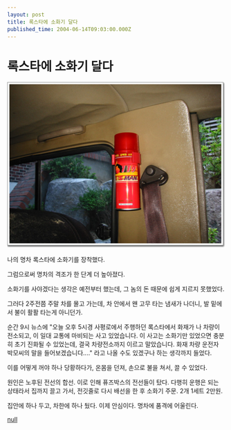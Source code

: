```yaml
---
layout: post
title: 록스타에 소화기 달다
published_time: 2004-06-14T09:03:00.000Z
---
```


# 록스타에 소화기 달다


![](../pds/200902/04/80/a0109780_498979292fcc1.jpg)

나의 명차 록스타에 소화기를 장착했다.

그럼으로써 명차의 격조가 한 단계 더 높아졌다.

소화기를 사야겠다는 생각은 예전부터 했는데, 그 놈의 돈 때문에 쉽게 지르지 못했었다.

그러다 2주전쯤 주말 차를 몰고 가는데, 차 안에서 왠 고무 타는 냄새가 나더니, 발 밑에서 불이 활활 타는게 아니던가.

순간 9시 뉴스에 "오늘 오후 5시경 사평로에서 주행하던 록스타에서 화재가 나 차량이 전소되고, 이 일대 교통에 마비되는 사고 있었습니다. 이 사고는 소화기만 있었으면 충분히 초기 진화될 수 있었는데, 결국 차량전소까지 이르고 말았습니다. 화재 차량 운전자 박모씨의 말을 들어보겠습니다...." 라고 나올 수도 있겠구나 하는 생각까지 들었다.

이를 어떻게 꺼야 하나 당황하다가, 온몸을 던져, 손으로 불을 쳐서, 끌 수 있었다.

원인은 노후된 전선의 합선. 이로 인해 퓨즈박스의 전선들이 탔다. 다행히 운행은 되는 상태라서 집까지 끌고 가서, 전깃줄로 다시 배선을 한 후 소화기 주문. 2개 1세트 2만원.

집안에 하나 두고, 차한에 하나 뒀다. 이제 안심이다. 명차에 품격에 어울린다.

[null](../6166884.html#6166884_1)

